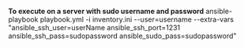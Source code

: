**To execute on a server with sudo username and password**
ansible-playbook playbook.yml -i inventory.ini --user=username --extra-vars "ansible_ssh_user=userName ansible_ssh_port=1231 ansible_ssh_pass=sudopassword ansible_sudo_pass=sudopassword"
